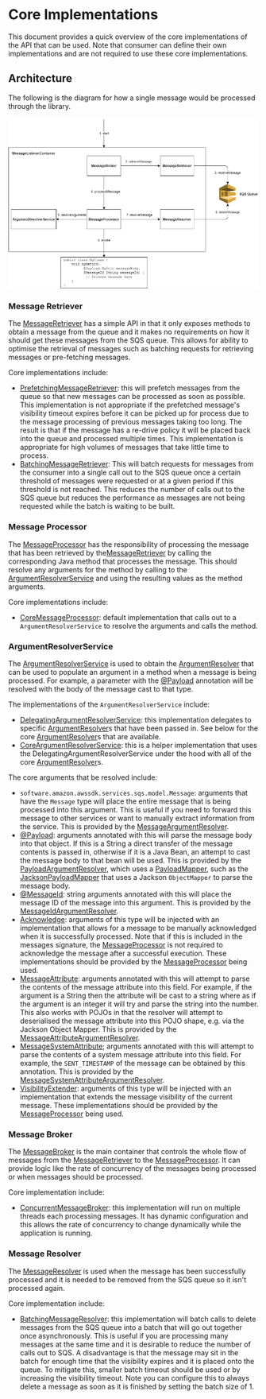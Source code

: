 # Core Implementations

This document provides a quick overview of the core implementations of the API that can be used. Note that consumer can define their own implementations and
are not required to use these core implementations.

## Architecture

The following is the diagram for how a single message would be processed through the library.

![Core Framework Architecture Diagram](./resources/architecture_diagram.png "Core Framework Architecture Diagram")

### Message Retriever

The [MessageRetriever](../api/src/main/java/com/jashmore/sqs/retriever) has a simple API in that it only exposes methods to obtain
a message from the queue and it makes no requirements on how it should get these messages from the SQS queue. This allows for ability to optimise the
retrieval of messages such as batching requests for retrieving messages or pre-fetching messages.

Core implementations include:

- [PrefetchingMessageRetriever](../core/src/main/java/com/jashmore/sqs/retriever/prefetch/PrefetchingMessageRetriever.java):
this will prefetch messages from the queue so that new messages can be processed as soon as possible. This implementation is not appropriate if the
prefetched message's visibility timeout expires before it can be picked up for process due to the message processing of previous messages taking too long.
The result is that if the message has a re-drive policy it will be placed back into the queue and processed multiple times. This implementation is appropriate
for high volumes of messages that take little time to process.
- [BatchingMessageRetriever](../core/src/main/java/com/jashmore/sqs/retriever/batching/BatchingMessageRetriever.java):
This will batch requests for messages from the consumer into a single call out to the SQS queue once a certain threshold of messages were requested or at
a given period if this threshold is not reached. This reduces the number of calls out to the SQS queue but reduces the performance
as messages are not being requested while the batch is waiting to be built.

### Message Processor

The [MessageProcessor](../api/src/main/java/com/jashmore/sqs/processor/MessageProcessor.java)
has the responsibility of processing the message that has been retrieved by the[MessageRetriever](../api/src/main/java/com/jashmore/sqs/retriever)
by calling the corresponding Java method that processes the message.  This should resolve any arguments for the method by calling to the
[ArgumentResolverService](../api/src/main/java/com/jashmore/sqs/argument/ArgumentResolverService.java) and using the resulting
values as the method arguments.

Core implementations include:

- [CoreMessageProcessor](../core/src/main/java/com/jashmore/sqs/processor/CoreMessageProcessor.java):
default implementation that calls out to a `ArgumentResolverService` to resolve the arguments and calls the method.

### ArgumentResolverService

The [ArgumentResolverService](../api/src/main/java/com/jashmore/sqs/argument/ArgumentResolverService.java) is used to obtain the
[ArgumentResolver](../api/src/main/java/com/jashmore/sqs/argument/ArgumentResolver.java) that can be used to populate an argument
in a method when a message is being processed. For example, a parameter with the
[@Payload](../core/src/main/java/com/jashmore/sqs/argument/payload/Payload.java) annotation will be resolved with the body
of the message cast to that type.

The implementations of the `ArgumentResolverService` include:

- [DelegatingArgumentResolverService](../core/src/main/java/com/jashmore/sqs/argument/DelegatingArgumentResolverService.java):
this implementation delegates to specific [ArgumentResolver](../api/src/main/java/com/jashmore/sqs/argument/ArgumentResolver.java)s
that have been passed in. See below for the core
[ArgumentResolver](../api/src/main/java/com/jashmore/sqs/argument/ArgumentResolver.java)s that are available.
- [CoreArgumentResolverService](../core/src/main/java/com/jashmore/sqs/argument/CoreArgumentResolverService.java): this is
a helper implementation that uses the DelegatingArgumentResolverService under the hood with all of the core
[ArgumentResolver](../api/src/main/java/com/jashmore/sqs/argument/ArgumentResolver.java)s.

The core arguments that be resolved include:

- `software.amazon.awssdk.services.sqs.model.Message`: arguments that have the `Message` type will place the entire message that is being processed into
this argument. This is useful if you need to forward this message to other services or want to manually extract information from the service. This is
provided by the [MessageArgumentResolver](../core/src/main/java/com/jashmore/sqs/argument/message/MessageArgumentResolver.java).
- [@Payload](../core/src/main/java/com/jashmore/sqs/argument/payload/Payload.java): arguments annotated with this will parse the
message body into that object. If this is a String a direct transfer of the message contents is passed in, otherwise if it is a Java Bean, an attempt to
cast the message body to that bean will be used. This is provided by the
[PayloadArgumentResolver](../core/src/main/java/com/jashmore/sqs/argument/payload/PayloadArgumentResolver.java), which uses
a [PayloadMapper](../core/src/main/java/com/jashmore/sqs/argument/payload/mapper/PayloadMapper.java), such as
the [JacksonPayloadMapper](../core/src/main/java/com/jashmore/sqs/argument/payload/mapper/JacksonPayloadMapper.java)
that uses a Jackson `ObjectMapper` to parse the message body.
- [@MessageId](../core/src/main/java/com/jashmore/sqs/argument/messageid/MessageId.java): string arguments annotated with this will
place the message ID of the message into this argument. This is provided by the
[MessageIdArgumentResolver](../core/src/main/java/com/jashmore/sqs/argument/messageid/MessageIdArgumentResolver.java).
- [Acknowledge](../api/src/main/java/com/jashmore/sqs/processor/argument/Acknowledge.java): arguments of this type will be injected
with an implementation that allows for a message to be manually acknowledged when it is successfully processed. Note that if this is included in the messages
signature, the [MessageProcessor](../api/src/main/java/com/jashmore/sqs/processor/MessageProcessor.java) is not required to
acknowledge the message after a successful execution. These implementations should be provided by the
[MessageProcessor](../api/src/main/java/com/jashmore/sqs/processor/MessageProcessor.java) being used.
- [MessageAttribute](../core/src/main/java/com/jashmore/sqs/argument/attribute/MessageAttribute.java): arguments annotated with this
will attempt to parse the contents of the message attribute into this field. For example, if the argument is a String then the attribute will be cast to a
string where as if the argument is an integer it will try and parse the string into the number.  This also works with POJOs in that the resolver will
 attempt to deserialised the message attribute into this POJO shape, e.g. via the Jackson Object Mapper.  This is provided by the
[MessageAttributeArgumentResolver](../core/src/main/java/com/jashmore/sqs/argument/attribute/MessageAttributeArgumentResolver.java).
- [MessageSystemAttribute](../core/src/main/java/com/jashmore/sqs/argument/attribute/MessageAttribute.java); arguments annotated
with this will attempt to parse the contents of a system message attribute into this field. For example, the `SENT_TIMESTAMP` of the message can be obtained
by this annotation.  This is provided by the
[MessageSystemAttributeArgumentResolver](../core/src/main/java/com/jashmore/sqs/argument/attribute/MessageSystemAttributeArgumentResolver.java).
- [VisibilityExtender](../api/src/main/java/com/jashmore/sqs/processor/argument/VisibilityExtender.java): arguments of this type
will be injected with an implementation that extends the message visibility of the current message.  These implementations should be provided by the
[MessageProcessor](../api/src/main/java/com/jashmore/sqs/processor/MessageProcessor.java) being used.

### Message Broker

The [MessageBroker](../api/src/main/java/com/jashmore/sqs/broker/MessageBroker.java) is the main container that controls the
whole flow of messages from the [MessageRetriever](../api/src/main/java/com/jashmore/sqs/retriever) to the
[MessageProcessor](../api/src/main/java/com/jashmore/sqs/processor/MessageProcessor.java). It can provide logic like the rate
of concurrency of the messages being processed or when messages should be processed.

Core implementation include:

- [ConcurrentMessageBroker](../core/src/main/java/com/jashmore/sqs/broker/concurrent/ConcurrentMessageBroker.java): this
implementation will run on multiple threads each processing messages. It has dynamic configuration and this allows the rate of concurrency to change
dynamically while the application is running.

### Message Resolver

The [MessageResolver](../api/src/main/java/com/jashmore/sqs/resolver/MessageResolver.java) is used when the message has been
successfully processed and it is needed to be removed from the SQS queue so it isn't processed again.

Core implementation include:

- [BatchingMessageResolver](../core/src/main/java/com/jashmore/sqs/resolver/batching/BatchingMessageResolver.java): this
implementation will batch calls to delete messages from the SQS queue into a batch that will go out together once asynchronously. This is useful if you
are processing many messages at the same time and it is desirable to reduce the number of calls out to SQS. A disadvantage is that the message may
sit in the batch for enough time that the visibility expires and it is placed onto the queue. To mitigate this, smaller batch
timeout should be used or by increasing the visibility timeout. Note you can configure this to always delete a message as soon as it is finished by
setting the batch size of 1.
